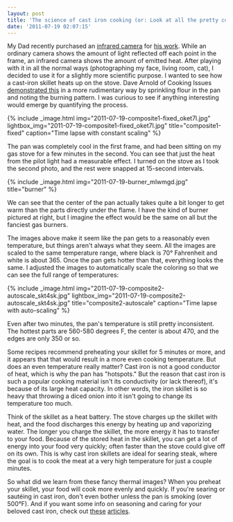```yaml
---
layout: post
title: 'The science of cast iron cooking (or: Look at all the pretty colors!)'
date: '2011-07-19 02:07:15'
---
```



My Dad recently purchased an [infrared camera](http://en.wikipedia.org/wiki/Thermography) for [his work](http://www.chicagowindowexpert.com/). While an ordinary camera shows the amount of light reflected off each point in the frame, an infrared camera shows the amount of emitted heat. After playing with it in all the normal ways (photographing my face, living room, cat), I decided to use it for a slightly more scientific purpose. I wanted to see how a cast-iron skillet heats up on the stove. Dave Arnold of Cooking Issues [demonstrated this](http://www.cookingissues.com/2010/02/16/heavy-metal-the-science-of-cast-iron-cooking/) in a more rudimentary way by sprinkling flour in the pan and noting the burning pattern. I was curious to see if anything interesting would emerge by quantifying the process.

{% include _image.html img="2011-07-19-composite1-fixed_oket7l.jpg" lightbox_img="2011-07-19-composite1-fixed_oket7l.jpg" title="composite1-fixed" caption="Time lapse with constant scaling" %}

The pan was completely cool in the first frame, and had been sitting on my gas stove for a few minutes in the second. You can see that just the heat from the pilot light had a measurable effect. I turned on the stove as I took the second photo, and the rest were snapped at 15-second intervals.

{% include _image.html img="2011-07-19-burner_mlwmgd.jpg" title="burner"  %}

We can see that the center of the pan actually takes quite a bit longer to get warm than the parts directly under the flame. I have the kind of burner pictured at right, but I imagine the effect would be the same on all but the fanciest gas burners.

The images above make it seem like the pan gets to a reasonably even temperature, but things aren't always what they seem. All the images are scaled to the same temperature range, where black is 70° Fahrenheit and white is about 365. Once the pan gets hotter than that, everything looks the same. I adjusted the images to automatically scale the coloring so that we can see the full range of temperatures:

{% include _image.html img="2011-07-19-composite2-autoscale_skt4sk.jpg" lightbox_img="2011-07-19-composite2-autoscale_skt4sk.jpg" title="composite2-autoscale" caption="Time lapse with auto-scaling"  %}

Even after two minutes, the pan's temperature is still pretty inconsistent. The hottest parts are 560-580 degrees F, the center is about 470, and the edges are only 350 or so.

Some recipes recommend preheating your skillet for 5 minutes or more, and it appears that that would result in a more even cooking temperature. But does an even temperature really matter? Cast iron is not a good conductor of heat, which is why the pan has "hotspots." But the reason that cast iron is such a popular cooking material isn't its conductivity (or lack thereof), it's because of its large heat capacity. In other words, the iron skillet is so heavy that throwing a diced onion into it isn't going to change its temperature too much.

Think of the skillet as a heat battery. The stove charges up the skillet with heat, and the food discharges this energy by heating up and vaporizing water. The longer you charge the skillet, the more energy it has to transfer to your food. Because of the stored heat in the skillet, you can get a lot of energy into your food very quickly; often faster than the stove could give off on its own. This is why cast iron skillets are ideal for searing steak, where the goal is to cook the meat at a very high temperature for just a couple minutes.

So what did we learn from these fancy thermal images? When you preheat your skillet, your food will cook more evenly and quickly. If you're searing or sautéing in cast iron, don't even bother unless the pan is smoking (over 500°F). And if you want some info on seasoning and caring for your beloved cast iron, check out [these](http://blackirondude.blogspot.com/2008/05/seasoning-cast-iron-cookware.html) [articles](http://blackirondude.blogspot.com/2008/12/cleaning-your-cast-iron-cookware.html).


